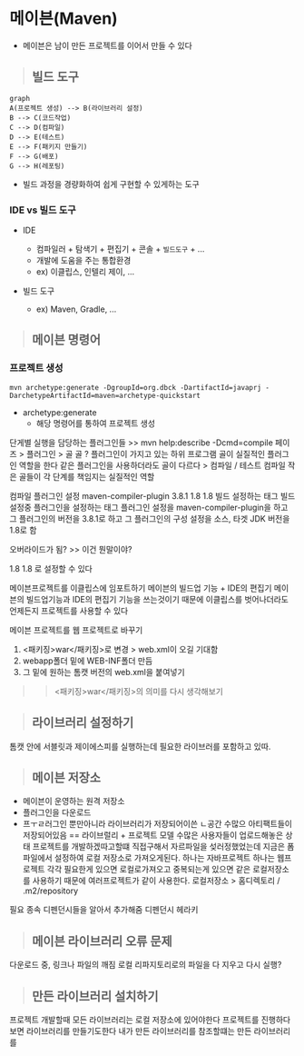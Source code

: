 # 메이븐(Maven)
* 메이븐은 남이 만든 프로젝트를 이어서 만들 수 있다
>## 빌드 도구
```mermaid
graph
A(프로젝트 생성) --> B(라이브러리 설정)
B --> C(코드작업)
C --> D(컴파일)
D --> E(테스트)
E --> F(패키지 만들기)
F --> G(배포)
G --> H(레포팅)
```
* 빌드 과정을 경량화하여 쉽게 구현할 수 있게하는 도구

### IDE vs 빌드 도구
* IDE
    * 컴파일러 + 탐색기 + 편집기 + 콘솔 + `빌드도구` + ...
    * 개발에 도움을 주는 통합환경
    * ex) 이클립스, 인텔리 제이, ...

* 빌드 도구
    * ex) Maven, Gradle, ...

> ## 메이븐 명령어
### 프로젝트 생성
```console
mvn archetype:generate -DgroupId=org.dbck -DartifactId=javaprj -DarchetypeArtifactId=maven=archetype-quickstart
```
* archetype:generate
    * 해당 명령어를 통하여 프로젝트 생성


단게별 실행을 담당하는 플러그인들 >> mvn help:describe -Dcmd=compile 
페이즈 > 플러그인  > 골
골 ? 플러그인이 가지고 있는 하위 프로그램 
골이 실질적인 플러그인 역할을 한다
같은 플러그인을 사용하더라도 골이 다르다 > 컴파일  / 테스트 컴파일
작은 골들이 각 단계를 책임지는 실질적인 역할


컴파일 플러그인 설정
  <build>
    <plugins>
      <plugin>
        <artifactId>maven-compiler-plugin</artifactId>
        <version>3.8.1</version>
        <configuration>
          <source>1.8</source>
          <target>1.8</target>
        </configuration>
      </plugin>
    </plugins>
  </build>
빌드 설정하는 태그
빌드 설정중 플러그인을 설정하는 태그
플러그인 설정을 maven-compiler-plugin을 하고 
그 플러그인의 버전을 3.8.1로 하고
그 플러그인의 구성 설정을 소스, 타겟  JDK 버전을 1.8로 함

오버라이드가 됨? >> 이건 뭔말이야?


  <properties>
    <maven.compiler.source>1.8</maven.compiler.source>
    <maven.compiler.target>1.8</maven.compiler.target>
  </properties>
  로 설정할 수 있다


메이븐프로젝트를 이클립스에 임포트하기
메이븐의 빌드업 기능 + IDE의 편집기
메이븐의 빌드업기능과 IDE의 편집기 기능을 쓰는것이기 때문에 이클립스를 벗어나더라도 언제든지 프로젝트를 사용할 수 있다




메이븐 프로젝트를 웹 프로젝트로 바꾸기
1. <패키징>war</패키징>로 변경 > web.xml이 오길 기대함
2. webapp폴더 밑에 WEB-INF폴더 만듬
3. 그 밑에 원하는 톰캣 버전의 web.xml을 붙여넣기
>> <패키징>war</패키징>의 의미를 다시 생각해보기

> ## 라이브러리 설정하기
톰캣 안에 서블릿과 제이에스피를 실행하는데 필요한 라이브러를 포함하고 있따.

> ## 메이븐 저장소
* 메이븐이 운영하는 원격 저장소
* 플러그인을 다운로드
* 프ㅜㄹ러그인 뿐만아니라 라이브러리가 저장되어이쓴 ㄴ공간
수많으 아티팩트들이 저장되어있음 == 라이브럴리 + 프로젝트 모델
수많은 사용자들이 업로드해놓은 상태
프로젝트를 개발하겠따고할떄 직접구해서 자르파일을 섲러정했었는데 지금은 폼파일에서 설정하여 로컬 저장소로 가져오게된다.
하나는 자바프로젝트
하나는 웹프로젝트 
각각 필요한게 있으면 로컬로가져오고 중복되는게 있으면 같은 로컬저장소를 사용하기 때문에 여러프로젝트가 같이 사용한다.
로컬저장소 > 홈디렉토리 / .m2/repository

필요 종속 디펜던시들을 알아서 추가해줌
디펜던시 헤라키

> ## 메이븐 라이브러리 오류 문제
다운로드 중, 링크나 파일의 깨짐
로컬 리파지토리로의 파일을 다 지우고 다시 실행? 


> ## 만든 라이브러리 설치하기
프로젝트 개발할때 모든 라이브러리는 로컬 저장소에 있어야한다
프로젝트를 진행하다보면 라이브러리를  만들기도한다
내가 만든 라이브러리를 참조할떄는 만든 라이브러리를 

